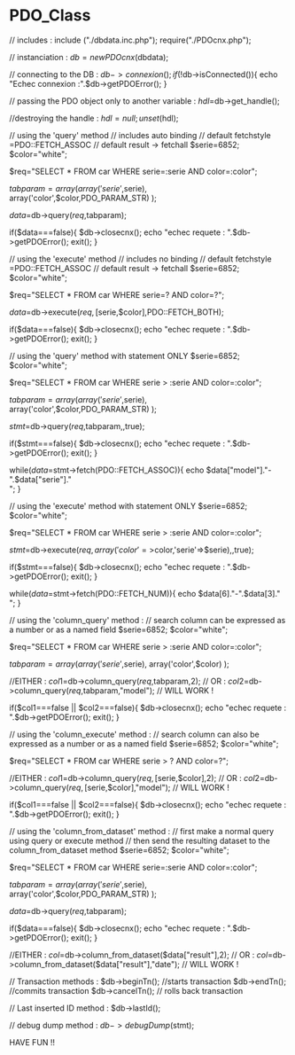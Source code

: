 # PDO_Class

// includes :
include ("./dbdata.inc.php");
require("./PDOcnx.php");

// instanciation :
$db=new PDOcnx($dbdata);
 
// connecting to the DB :
$db->connexion();
if(!$db->isConnected()){
	echo "Echec connexion :".$db->getPDOError();
}

// passing the PDO object only to another variable :
$hdl=$db->get_handle();

//destroying the handle :
$hdl=null;
unset($hdl);

// using the 'query' method
// includes auto binding
// default fetchstyle =PDO::FETCH_ASSOC
// default result -> fetchall
$serie=6852;
$color="white";

$req="SELECT * FROM car 
		WHERE serie=:serie AND color=:color";
    
$tabparam=array(
		array('serie',$serie),
    array('color',$color,PDO_PARAM_STR)
);

$data=$db->query($req,$tabparam);

if($data===false){
	$db->closecnx();
	echo "echec requete : ".$db->getPDOError();
	exit();
}

// using the 'execute' method
// includes no binding
// default fetchstyle =PDO::FETCH_ASSOC
// default result -> fetchall
$serie=6852;
$color="white";

$req="SELECT * FROM car 
		WHERE serie=? AND color=?";
    
$data=$db->execute($req,[$serie,$color],PDO::FETCH_BOTH);

if($data===false){
	$db->closecnx();
	echo "echec requete : ".$db->getPDOError();
	exit();
}

// using the 'query' method with statement ONLY
$serie=6852;
$color="white";

$req="SELECT * FROM car 
		WHERE serie > :serie AND color=:color";
    
$tabparam=array(
		array('serie',$serie),
    array('color',$color,PDO_PARAM_STR)
);

$stmt=$db->query($req,$tabparam,,true);

if($stmt===false){
	$db->closecnx();
	echo "echec requete : ".$db->getPDOError();
	exit();
}

while($data=$stmt->fetch(PDO::FETCH_ASSOC)){
	echo $data["model"]."-".$data["serie"]."<br/>";
}

// using the 'execute' method with statement ONLY
$serie=6852;
$color="white";

$req="SELECT * FROM car 
		WHERE serie > :serie AND color=:color";

$stmt=$db->execute($req,array('color'=>$color,'serie'=>$serie),,true);

if($stmt===false){
	$db->closecnx();
	echo "echec requete : ".$db->getPDOError();
	exit();
}

while($data=$stmt->fetch(PDO::FETCH_NUM)){
	echo $data[6]."-".$data[3]."<br/>";
}

// using the 'column_query' method :
// search column can be expressed as a number or as a named field
$serie=6852;
$color="white";

$req="SELECT * FROM car 
		WHERE serie > :serie AND color=:color";
    
$tabparam=array(
		array('serie',$serie),
    array('color',$color)
);

//EITHER :
$col1=$db->column_query($req,$tabparam,2);
// OR :
$col2=$db->column_query($req,$tabparam,"model");
// WILL WORK !

if($col1===false || $col2===false){
	$db->closecnx();
	echo "echec requete : ".$db->getPDOError();
	exit();
}

// using the 'column_execute' method :
// search column can also be expressed as a number or as a named field
$serie=6852;
$color="white";

$req="SELECT * FROM car 
		WHERE serie > ? AND color=?";

//EITHER :
$col1=$db->column_query($req,[$serie,$color],2);
// OR :
$col2=$db->column_query($req,[$serie,$color],"model");
// WILL WORK !

if($col1===false || $col2===false){
	$db->closecnx();
	echo "echec requete : ".$db->getPDOError();
	exit();
}

// using the 'column_from_dataset' method :
// first make a normal query using query or execute method
// then send the resulting dataset to the column_from_dataset method
$serie=6852;
$color="white";

$req="SELECT * FROM car 
		WHERE serie=:serie AND color=:color";
    
$tabparam=array(
		array('serie',$serie),
    array('color',$color,PDO_PARAM_STR)
);

$data=$db->query($req,$tabparam);

if($data===false){
	$db->closecnx();
	echo "echec requete : ".$db->getPDOError();
	exit();
}

//EITHER :
$col=$db->column_from_dataset($data["result"],2);
// OR :
$col=$db->column_from_dataset($data["result"],"date");
// WILL WORK !

// Transaction methods :
$db->beginTn(); //starts transaction
$db->endTn(); //commits transaction
$db->cancelTn(); // rolls back transaction

// Last inserted ID method :
$db->lastId();

// debug dump method :
$db->debugDump($stmt);

HAVE FUN !!

